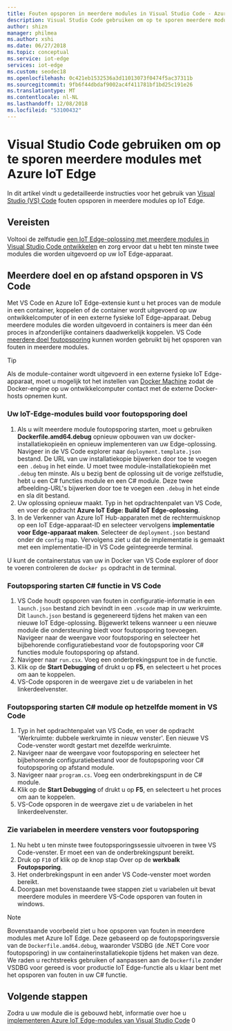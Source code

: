 ```yaml
---
title: Fouten opsporen in meerdere modules in Visual Studio Code - Azure IoT Edge | Microsoft Docs
description: Visual Studio Code gebruiken om op te sporen meerdere modules met Azure IoT Edge
author: shizn
manager: philmea
ms.author: xshi
ms.date: 06/27/2018
ms.topic: conceptual
ms.service: iot-edge
services: iot-edge
ms.custom: seodec18
ms.openlocfilehash: 0c421eb1532536a3d11013073f0474f5ac37311b
ms.sourcegitcommit: 9fb6f44dbdaf9002ac4f411781bf1bd25c191e26
ms.translationtype: MT
ms.contentlocale: nl-NL
ms.lasthandoff: 12/08/2018
ms.locfileid: "53100432"
---
```

# <a name="use-visual-studio-code-to-debug-multiple-modules-with-azure-iot-edge"></a>Visual Studio Code gebruiken om op te sporen meerdere modules met Azure IoT Edge
In dit artikel vindt u gedetailleerde instructies voor het gebruik van [Visual Studio (VS) Code](https://code.visualstudio.com/) fouten opsporen in meerdere modules op IoT Edge.

## <a name="prerequisites"></a>Vereisten
Voltooi de zelfstudie [een IoT Edge-oplossing met meerdere modules in Visual Studio Code ontwikkelen](tutorial-multiple-modules-in-vscode.md) en zorg ervoor dat u hebt ten minste twee modules die worden uitgevoerd op uw IoT Edge-apparaat.

## <a name="multi-target-and-remote-debugging-in-vs-code"></a>Meerdere doel en op afstand opsporen in VS Code
Met VS Code en Azure IoT Edge-extensie kunt u het proces van de module in een container, koppelen of de container wordt uitgevoerd op uw ontwikkelcomputer of in een externe fysieke IoT Edge-apparaat. Debug meerdere modules die worden uitgevoerd in containers is meer dan één proces in afzonderlijke containers daadwerkelijk koppelen. VS Code [meerdere doel foutopsporing](https://code.visualstudio.com/docs/editor/debugging#_multitarget-debugging) kunnen worden gebruikt bij het opsporen van fouten in meerdere modules.

   > [!TIP]
   > Als de module-container wordt uitgevoerd in een externe fysieke IoT Edge-apparaat, moet u mogelijk tot het instellen van [Docker Machine](https://docs.docker.com/machine/overview/) zodat de Docker-engine op uw ontwikkelcomputer contact met de externe Docker-hosts opnemen kunt.

### <a name="build-your-iot-edge-modules-for-debugging-purpose"></a>Uw IoT-Edge-modules build voor foutopsporing doel
1. Als u wilt meerdere module foutopsporing starten, moet u gebruiken **Dockerfile.amd64.debug** opnieuw opbouwen van uw docker-installatiekopieën en opnieuw implementeren van uw Edge-oplossing. Navigeer in de VS Code explorer naar `deployment.template.json` bestand. De URL van uw installatiekopie bijwerken door toe te voegen een `.debug` in het einde. U moet twee module-installatiekopieën met `.debug` ten minste. Als u bezig bent de oplossing uit de vorige zelfstudie, hebt u een C# functies module en een C# module. Deze twee afbeelding-URL's bijwerken door toe te voegen een `.debug` in het einde en sla dit bestand. 
2. Uw oplossing opnieuw maakt. Typ in het opdrachtenpalet van VS Code, en voer de opdracht **Azure IoT Edge: Build IoT Edge-oplossing**.
3. In de Verkenner van Azure IoT Hub-apparaten met de rechtermuisknop op een IoT Edge-apparaat-ID en selecteer vervolgens **implementatie voor Edge-apparaat maken**. Selecteer de `deployment.json` bestand onder de `config` map. Vervolgens ziet u dat de implementatie is gemaakt met een implementatie-ID in VS Code geïntegreerde terminal.

U kunt de containerstatus van uw in Docker van VS Code explorer of door te voeren controleren de `docker ps` opdracht in de terminal.

### <a name="start-debugging-c-function-in-vs-code"></a>Foutopsporing starten C# functie in VS Code
1. VS Code houdt opsporen van fouten in configuratie-informatie in een `launch.json` bestand zich bevindt in een `.vscode` map in uw werkruimte. Dit `launch.json` bestand is gegenereerd tijdens het maken van een nieuwe IoT Edge-oplossing. Bijgewerkt telkens wanneer u een nieuwe module die ondersteuning biedt voor foutopsporing toevoegen. Navigeer naar de weergave voor foutopsporing en selecteer het bijbehorende configuratiebestand voor de foutopsporing voor C# functies module foutopsporing op afstand.
2. Navigeer naar `run.csx`. Voeg een onderbrekingspunt toe in de functie.
3. Klik op de **Start Debugging** of drukt u op **F5**, en selecteert u het proces om aan te koppelen.
4. VS-Code opsporen in de weergave ziet u de variabelen in het linkerdeelvenster. 

### <a name="start-debugging-c-module-at-the-same-time-in-vs-code"></a>Foutopsporing starten C# module op hetzelfde moment in VS Code
1. Typ in het opdrachtenpalet van VS Code, en voer de opdracht 'Werkruimte: dubbele werkruimte in nieuw venster'. Een nieuwe VS Code-venster wordt gestart met dezelfde werkruimte.
2. Navigeer naar de weergave voor foutopsporing en selecteer het bijbehorende configuratiebestand voor de foutopsporing voor C# foutopsporing op afstand module.
3. Navigeer naar `program.cs`. Voeg een onderbrekingspunt in de C# module.
4. Klik op de **Start Debugging** of drukt u op **F5**, en selecteert u het proces om aan te koppelen.
5. VS-Code opsporen in de weergave ziet u de variabelen in het linkerdeelvenster. 

### <a name="see-variables-in-multiple-debugging-windows"></a>Zie variabelen in meerdere vensters voor foutopsporing
1. Nu hebt u ten minste twee foutopsporingssessie uitvoeren in twee VS Code-venster. Er moet een van de onderbrekingspunt bereikt.
2. Druk op `F10` of klik op de knop stap Over op de **werkbalk Foutopsporing**.
3. Het onderbrekingspunt in een ander VS Code-venster moet worden bereikt. 
4. Doorgaan met bovenstaande twee stappen ziet u variabelen uit bevat meerdere modules in meerdere VS-Code opsporen van fouten in windows.

> [!NOTE]
> Bovenstaande voorbeeld ziet u hoe opsporen van fouten in meerdere modules met Azure IoT Edge. Deze gebaseerd op de foutopsporingsversie van de `Dockerfile.amd64.debug`, waaronder VSDBG (de .NET Core voor foutopsporing) in uw containerinstallatiekopie tijdens het maken van deze. We raden u rechtstreeks gebruiken of aanpassen aan de `Dockerfile` zonder VSDBG voor gereed is voor productie IoT Edge-functie als u klaar bent met het opsporen van fouten in uw C# functie.

## <a name="next-steps"></a>Volgende stappen

Zodra u uw module die is gebouwd hebt, informatie over hoe u [implementeren Azure IoT Edge-modules van Visual Studio Code](how-to-deploy-modules-vscode.md) 0
